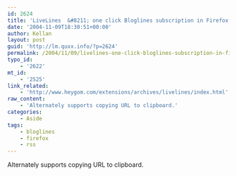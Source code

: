 ```yaml
---
id: 2624
title: 'LiveLines  &#8211; one click Bloglines subscription in Firefox'
date: '2004-11-09T18:30:51+00:00'
author: Kellan
layout: post
guid: 'http://lm.quxx.info/?p=2624'
permalink: /2004/11/09/livelines-one-click-bloglines-subscription-in-firefox/
typo_id:
    - '2622'
mt_id:
    - '2525'
link_related:
    - 'http://www.heygom.com/extensions/archives/livelines/index.html'
raw_content:
    - 'Alternately supports copying URL to clipboard.'
categories:
    - Aside
tags:
    - bloglines
    - firefox
    - rss
---
```


Alternately supports copying URL to clipboard.